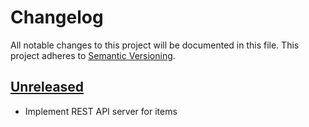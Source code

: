 # Changelog

All notable changes to this project will be documented in this file.
This project adheres to [Semantic Versioning](http://semver.org/).

## [Unreleased]

 * Implement REST API server for items


[Unreleased]: https://github.com/ariejan/firedragon/tree/master
